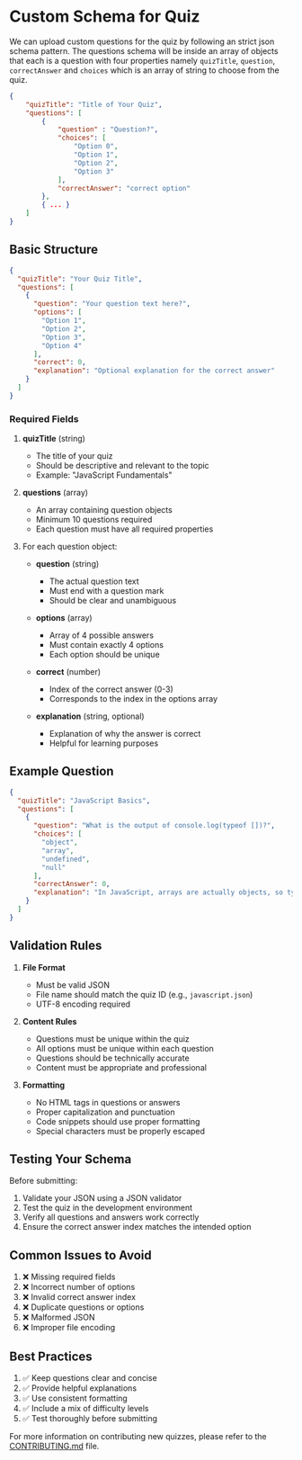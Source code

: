 # Custom Schema for Quiz

We can upload custom questions for the quiz by following an strict json schema pattern. The questions schema will be inside an array of objects that each is a question with four properties namely `quizTitle`, `question`, `correctAnswer` and `choices` which is an array of string to choose from the quiz.

```json
{
    "quizTitle": "Title of Your Quiz",
    "questions": [
        {
            "question" : "Question?",
            "choices": [
                "Option 0",
                "Option 1",
                "Option 2",
                "Option 3"
            ],
            "correctAnswer": "correct option"
        },
        { ... }
    ]
}
```

## Basic Structure

```json
{
  "quizTitle": "Your Quiz Title",
  "questions": [
    {
      "question": "Your question text here?",
      "options": [
        "Option 1",
        "Option 2",
        "Option 3",
        "Option 4"
      ],
      "correct": 0,
      "explanation": "Optional explanation for the correct answer"
    }
  ]
}
```

### Required Fields

1. **quizTitle** (string)
   - The title of your quiz
   - Should be descriptive and relevant to the topic
   - Example: "JavaScript Fundamentals"

2. **questions** (array)
   - An array containing question objects
   - Minimum 10 questions required
   - Each question must have all required properties

3. For each question object:
   - **question** (string)
     - The actual question text
     - Must end with a question mark
     - Should be clear and unambiguous

   - **options** (array)
     - Array of 4 possible answers
     - Must contain exactly 4 options
     - Each option should be unique

   - **correct** (number)
     - Index of the correct answer (0-3)
     - Corresponds to the index in the options array

   - **explanation** (string, optional)
     - Explanation of why the answer is correct
     - Helpful for learning purposes

## Example Question

```json
{
  "quizTitle": "JavaScript Basics",
  "questions": [
    {
      "question": "What is the output of console.log(typeof [])?",
      "choices": [
        "object",
        "array",
        "undefined",
        "null"
      ],
      "correctAnswer": 0,
      "explanation": "In JavaScript, arrays are actually objects, so typeof [] returns 'object'"
    }
  ]
}
```

## Validation Rules

1. **File Format**
   - Must be valid JSON
   - File name should match the quiz ID (e.g., `javascript.json`)
   - UTF-8 encoding required

2. **Content Rules**
   - Questions must be unique within the quiz
   - All options must be unique within each question
   - Questions should be technically accurate
   - Content must be appropriate and professional

3. **Formatting**
   - No HTML tags in questions or answers
   - Proper capitalization and punctuation
   - Code snippets should use proper formatting
   - Special characters must be properly escaped

## Testing Your Schema

Before submitting:

1. Validate your JSON using a JSON validator
2. Test the quiz in the development environment
3. Verify all questions and answers work correctly
4. Ensure the correct answer index matches the intended option

## Common Issues to Avoid

1. ❌ Missing required fields
2. ❌ Incorrect number of options
3. ❌ Invalid correct answer index
4. ❌ Duplicate questions or options
5. ❌ Malformed JSON
6. ❌ Improper file encoding

## Best Practices

1. ✅ Keep questions clear and concise
2. ✅ Provide helpful explanations
3. ✅ Use consistent formatting
4. ✅ Include a mix of difficulty levels
5. ✅ Test thoroughly before submitting

For more information on contributing new quizzes, please refer to the [CONTRIBUTING.md](./CONTRIBUTING.md) file.
